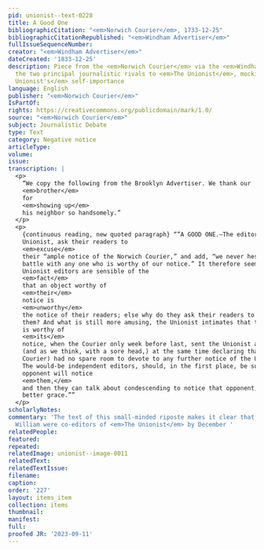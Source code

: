 ```yaml
---
pid: unionist--text-0228
title: A Good One
bibliographicCitation: "<em>Norwich Courier</em>, 1733-12-25"
bibliographicCitationRepublished: "<em>Windham Advertiser</em>"
fullIssueSequenceNumber: 
creator: "<em>Windham Advertiser</em>"
dateCreated: '1833-12-25'
description: Piece from the <em>Norwich Courier</em> via the <em>Windham Advertiser</em>,
  the two principal journalistic rivals to <em>The Unionist</em>, mocking <em>The
  Unionist's</em> self-importance
language: English
publisher: "<em>Norwich Courier</em>"
IsPartOf: 
rights: https://creativecommons.org/publicdomain/mark/1.0/
source: "<em>Norwich Courier</em>"
subject: Journalistic Debate
type: Text
category: Negative notice
articleType: 
volume: 
issue: 
transcription: |
  <p>
    “We copy the following from the Brooklyn Advertiser. We thank our
    <em>brother</em>
    for
    <em>showing up</em>
    his neighbor so handsomely.”
  </p>
  <p>
    {continuous reading, new quoted paragraph} “”A GOOD ONE.—The editors of the
    Unionist, ask their readers to
    <em>excuse</em>
    their “ample notice of the Norwich Courier,” and add, “we never hesitate to do
    battle with any one who is worthy of our notice.” It therefore seems that the
    Unionist editors are sensible of the
    <em>fact</em>
    that an object worthy of
    <em>their</em>
    notice is
    <em>unworthy</em>
    the notice of their readers; else why do they ask their readers to excuse
    them? And what is still more amusing, the Unionist intimates that the Courier
    is worthy of
    <em>its</em>
    notice, when the Courier only week before last, sent the Unionist a budging,
    (and as we think, with a sore head,) at the same time declaring that is, (the
    Courier) had no spare room to devote to any further notice of the Unionist!
    The would-be independent editors, should, in the first place, be sure than an
    opponent will notice
    <em>them,</em>
    and then they can talk about condescending to notice that opponent, with a
    better grace.””
  </p>
scholarlyNotes: 
commentary: 'The text of this small-minded riposte makes it clear that Charles and
  William were co-editors of <em>The Unionist</em> by December '
relatedPeople: 
featured: 
repeated: 
relatedImage: unionist--image-0011
relatedText: 
relatedTextIssue: 
filename: 
caption: 
order: '227'
layout: items_item
collection: items
thumbnail: 
manifest: 
full: 
proofed JR: '2023-09-11'
---
```

